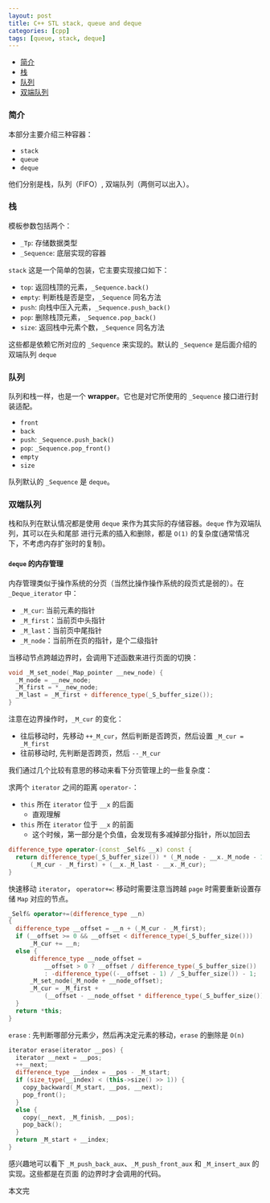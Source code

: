 ```yaml
---
layout: post
title: C++ STL stack, queue and deque
categories: [cpp]
tags: [queue, stack, deque]
---
```


+ [简介](#intro)
+ [栈](#stack)
+ [队列](#queue)
+ [双端队列](#deque)

<a id="intro"></a>

### 简介

本部分主要介绍三种容器：

+ `stack`
+ `queue`
+ `deque`

他们分别是栈，队列（FIFO）, 双端队列（两侧可以出入）。


<a id="stack"></a>

### 栈

模板参数包括两个：

+ `_Tp`: 存储数据类型
+ `_Sequence`: 底层实现的容器

`stack` 这是一个简单的包装，它主要实现接口如下：

+ `top`: 返回栈顶的元素，`_Sequence.back()`
+ `empty`: 判断栈是否是空，`_Sequence` 同名方法
+ `push`: 向栈中压入元素，`_Sequence.push_back()`
+ `pop`: 删除栈顶元素，`_Sequence.pop_back()`
+ `size`: 返回栈中元素个数，`_Sequence` 同名方法

这些都是依赖它所对应的 `_Sequence` 来实现的。默认的 `_Sequence` 是后面介绍的双端队列 `deque`

<a id="queue"></a>

### 队列

队列和栈一样，也是一个 **wrapper**。它也是对它所使用的 `_Sequence` 接口进行封装适配。

+ `front`
+ `back`
+ `push`: `_Sequence.push_back()`
+ `pop`: `_Sequence.pop_front()`
+ `empty`
+ `size`

队列默认的 `_Sequence` 是 `deque`。

<a id="deque"></a>

###  双端队列

栈和队列在默认情况都是使用 `deque` 来作为其实际的存储容器。`deque` 作为双端队列，其可以在头和尾部
进行元素的插入和删除，都是 `O(1)` 的复杂度(通常情况下，不考虑内存扩张时的复制)。

#### `deque` 的内存管理

内存管理类似于操作系统的分页（当然比操作操作系统的段页式是弱的）。在 `_Deque_iterator` 中：

+ `_M_cur`: 当前元素的指针
+ `_M_first`：当前页中头指针
+ `_M_last`：当前页中尾指针
+ `_M_node`：当前所在页的指针，是个二级指针

当移动节点跨越边界时，会调用下述函数来进行页面的切换：

```cpp
void _M_set_node(_Map_pointer __new_node) {
  _M_node = __new_node;
  _M_first = *__new_node;
  _M_last = _M_first + difference_type(_S_buffer_size());
}
```

注意在边界操作时，`_M_cur` 的变化：

+ 往后移动时，先移动 `++_M_cur`，然后判断是否跨页，然后设置 `_M_cur = _M_first`
+ 往前移动时, 先判断是否跨页，然后 `--_M_cur`

我们通过几个比较有意思的移动来看下分页管理上的一些复杂度：

求两个 `iterator` 之间的距离 `operator-`：

+ `this` 所在 `iterator` 位于 `__x` 的后面
  + 直观理解
+ `this` 所在 `iterator` 位于 `__x` 的前面
  + 这个时候，第一部分是个负值，会发现有多减掉部分指针，所以加回去

```cpp
difference_type operator-(const _Self& __x) const {
  return difference_type(_S_buffer_size()) * (_M_node - __x._M_node - 1) +
      (_M_cur - _M_first) + (__x._M_last - __x._M_cur);
}
```

快速移动 `iterator`， `operator+=`: 移动时需要注意当跨越 `page` 时需要重新设置存储 `Map` 对应的节点。

```cpp
_Self& operator+=(difference_type __n)
{
  difference_type __offset = __n + (_M_cur - _M_first);
  if (__offset >= 0 && __offset < difference_type(_S_buffer_size()))
      _M_cur += __n;
  else {
      difference_type __node_offset =
          __offset > 0 ? __offset / difference_type(_S_buffer_size())
          : -difference_type((-__offset - 1) / _S_buffer_size()) - 1;
      _M_set_node(_M_node + __node_offset);
      _M_cur = _M_first +
          (__offset - __node_offset * difference_type(_S_buffer_size()));
  }
  return *this;
}
```

`erase` : 先判断哪部分元素少，然后再决定元素的移动，`erase` 的删除是 `O(n)`

```cpp
iterator erase(iterator __pos) {
  iterator __next = __pos;
  ++__next;
  difference_type __index = __pos - _M_start;
  if (size_type(__index) < (this->size() >> 1)) {
    copy_backward(_M_start, __pos, __next);
    pop_front();
  }
  else {
    copy(__next, _M_finish, __pos);
    pop_back();
  }
  return _M_start + __index;
}
```

感兴趣地可以看下 `_M_push_back_aux`、`_M_push_front_aux` 和 `_M_insert_aux` 的实现。这些都是在页面
的边界时才会调用的代码。

本文完
